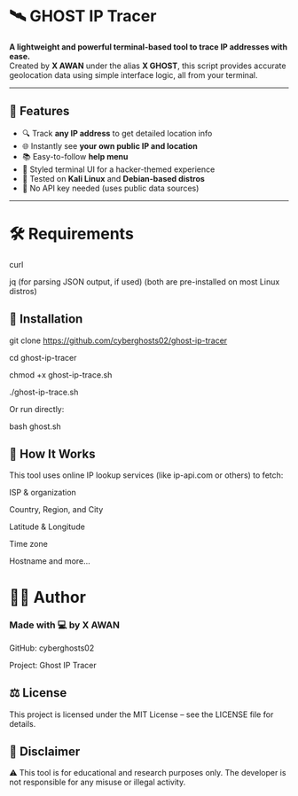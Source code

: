 # 🛰️ GHOST IP Tracer

**A lightweight and powerful terminal-based tool to trace IP addresses with ease.**  
Created by **X AWAN** under the alias **X GHOST**, this script provides accurate geolocation data using simple interface logic, all from your terminal.

---



## 🚀 Features

- 🔍 Track **any IP address** to get detailed location info
- 🌐 Instantly see **your own public IP and location**
- 📚 Easy-to-follow **help menu**
- 🎨 Styled terminal UI for a hacker-themed experience
- 🧪 Tested on **Kali Linux** and **Debian-based distros**
- 💯 No API key needed (uses public data sources)

---

# 🛠️ Requirements
curl

jq (for parsing JSON output, if used)
(both are pre-installed on most Linux distros)

## 🔧 Installation
git clone https://github.com/cyberghosts02/ghost-ip-tracer


cd ghost-ip-tracer


chmod +x ghost-ip-trace.sh


./ghost-ip-trace.sh


Or run directly:


bash ghost.sh
## 📡 How It Works
This tool uses online IP lookup services (like ip-api.com or others) to fetch:

ISP & organization

Country, Region, and City

Latitude & Longitude

Time zone

Hostname and more...

# 🧑‍💻 Author
###  Made with 💻 by X AWAN

GitHub: cyberghosts02

Project: Ghost IP Tracer

## ⚖️ License
This project is licensed under the MIT License – see the LICENSE file for details.

## 💬 Disclaimer
⚠️ This tool is for educational and research purposes only. The developer is not responsible for any misuse or illegal activity.

